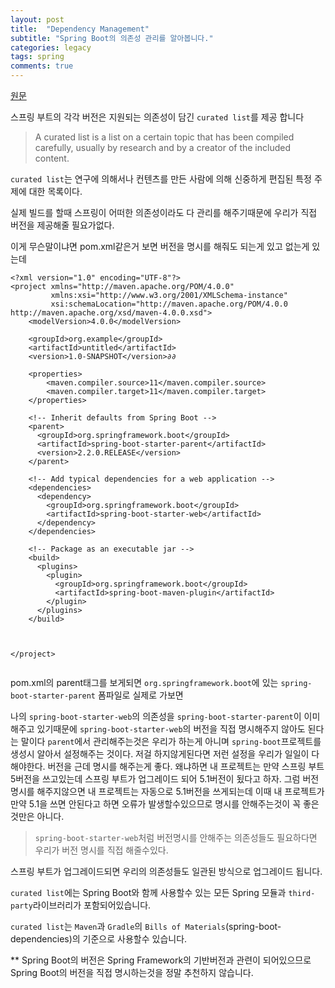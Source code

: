 ```yaml
---
layout: post
title:  "Dependency Management"
subtitle: "Spring Boot의 의존성 관리를 알아봅니다."
categories: legacy
tags: spring
comments: true
---
```


[원문](https://docs.spring.io/spring-boot/docs/current/reference/htmlsingle/#using.build-systems.dependency-management)

스프링 부트의 각각 버전은 지원되는 의존성이 담긴 `curated list`를 제공 합니다

> A curated list is a list on a certain topic that has been compiled carefully, usually by research and by a creator of the included content.

`curated list`는 연구에 의해서나 컨텐츠를 만든 사람에 의해 신중하게 편집된 특정 주제에 대한 목록이다.

실제 빌드를 할때 스프링이 어떠한 의존성이라도 다 관리를 해주기때문에 우리가 직접 버전을 제공해줄 필요가없다.

이게 무슨말이냐면 pom.xml같은거 보면 버전을 명시를 해줘도 되는게 있고 없는게 있는데

```
<?xml version="1.0" encoding="UTF-8"?>
<project xmlns="http://maven.apache.org/POM/4.0.0"
         xmlns:xsi="http://www.w3.org/2001/XMLSchema-instance"
         xsi:schemaLocation="http://maven.apache.org/POM/4.0.0 http://maven.apache.org/xsd/maven-4.0.0.xsd">
    <modelVersion>4.0.0</modelVersion>

    <groupId>org.example</groupId>
    <artifactId>untitled</artifactId>
    <version>1.0-SNAPSHOT</version>∂∂

    <properties>
        <maven.compiler.source>11</maven.compiler.source>
        <maven.compiler.target>11</maven.compiler.target>
    </properties>

    <!-- Inherit defaults from Spring Boot -->
    <parent>
      <groupId>org.springframework.boot</groupId>
      <artifactId>spring-boot-starter-parent</artifactId>
      <version>2.2.0.RELEASE</version>
    </parent>

    <!-- Add typical dependencies for a web application -->
    <dependencies>
      <dependency>
        <groupId>org.springframework.boot</groupId>
        <artifactId>spring-boot-starter-web</artifactId>
      </dependency>
    </dependencies>

    <!-- Package as an executable jar -->
    <build>
      <plugins>
        <plugin>
          <groupId>org.springframework.boot</groupId>
          <artifactId>spring-boot-maven-plugin</artifactId>
        </plugin>
      </plugins>
    </build>



</project>


```

pom.xml의 parent태그를 보게되면 `org.springframework.boot`에 있는 `spring-boot-starter-parent` 폼파일로 실제로 가보면

나의 `spring-boot-starter-web`의 의존성을 `spring-boot-starter-parent`이 이미 해주고 있기때문에 `spring-boot-starter-web`의 버전을 직접 명시해주지 않아도 된다는 말이다 `parent`에서 관리해주는것은 우리가 하는게 아니며 `spring-boot`프로젝트를 생성시 알아서 설정해주는 것이다. 저걸 하지않게된다면 저런 설정을 우리가 일일이 다해야한다. 버전을 근데 명시를 해주는게 좋다. 왜냐하면 내 프로젝트는 만약 스프링 부트 5버전을 쓰고있는데 스프링 부트가 업그레이드 되어 5.1버전이 됬다고 하자. 그럼 버전명시를 해주지않으면 내 프로젝트는 자동으로 5.1버전을 쓰게되는데 이때 내 프로젝트가 만약 5.1을 쓰면 안된다고 하면 오류가 발생할수있으므로 명시를 안해주는것이 꼭 좋은것만은 아니다.

> `spring-boot-starter-web`처럼 버전명시를 안해주는 의존성들도 필요하다면 우리가 버전 명시를 직접 해줄수있다.

스프링 부트가 업그레이드되면 우리의 의존성들도 일관된 방식으로 업그레이드 됩니다.

`curated list`에는 Spring Boot와 함께 사용할수 있는 모든 Spring 모듈과 `third-party`라이브러리가 포함되어있습니다.

`curated list`는 `Maven`과 `Gradle`의 `Bills of Materials`(spring-boot-dependencies)의 기준으로 사용할수 있습니다.

\*\* Spring Boot의 버전은 Spring Framework의 기반버전과 관련이 되어있으므로 Spring Boot의 버전을 직접 명시하는것을 정말 추천하지 않습니다.